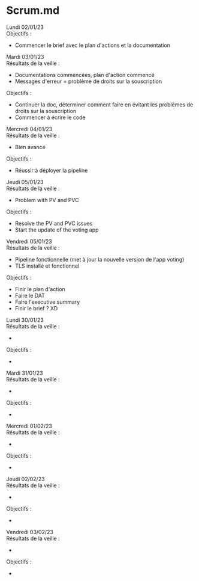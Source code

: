# Scrum.md 

Lundi 02/01/23  
Objectifs :

* Commencer le brief avec le plan d'actions et la documentation

Mardi 03/01/23  
Résultats de la veille :

* Documentations commencées, plan d'action commencé
* Messages d'erreur = problème de droits sur la souscription

Objectifs :

* Continuer la doc, déterminer comment faire en évitant les problèmes de droits sur la souscription
* Commencer à écrire le code

Mercredi 04/01/23  
Résultats de la veille :

* Bien avancé

Objectifs :

* Réussir à déployer la pipeline

Jeudi 05/01/23  
Résultats de la veille :

* Problem with PV and PVC

Objectifs :

* Resolve the PV and PVC issues
* Start the update of the voting app

Vendredi 05/01/23  
Résultats de la veille :

* Pipeline fonctionnelle (met à jour la nouvelle version de l'app voting)
* TLS installé et fonctionnel

Objectifs :

* Finir le plan d'action
* Faire le DAT
* Faire l'executive summary
* Finir le brief ? XD

Lundi 30/01/23  
Résultats de la veille :

* 

Objectifs :

* 

Mardi 31/01/23  
Résultats de la veille :

* 

Objectifs :

* 

Mercredi 01/02/23  
Résultats de la veille :

* 

Objectifs :

* 

Jeudi 02/02/23  
Résultats de la veille :

* 

Objectifs :

* 

Vendredi 03/02/23  
Résultats de la veille :

* 

Objectifs :

* 

